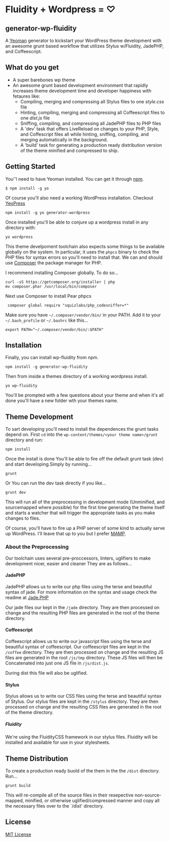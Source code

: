 # Fluidity + Wordpress = ♡ 
## generator-wp-fluidity

A [Yeoman](http://yeoman.io) generator to kickstart your WordPress theme development with an awesome grunt based workflow that utilizes Stylus w/Fluidity, JadePHP, and Coffeescript.

## What do you get
- A super barebones wp theme
- An awesome grunt based development environment that rapidly increases theme development time and developer happiness with fetaures like:
  - Compiling, merging and compressing all Stylus files to one *style.css* file
  - Hinting, compiling, merging and compressing all Coffeescript files to one *dist.js* file
  - Sniffing, compiling, and compressing all JadePHP files to PHP files
  - A 'dev' task that offers LiveReload on changes to your PHP, Style, and Coffescript files all while hinting, sniffing, compiling, and merging automatically in the background.
  - A 'build' task for generating a production ready distribution version of the theme minified and compressed to ship.

## Getting Started

You''l need to have Yeoman installed.
You can get it through [npm](https://npmjs.org).

```
$ npm install -g yo
```

Of course you'll also need a working WordPress installation.
Checkout [YeoPress](https://github.com/wesleytodd/YeoPress)
```
npm install -g yo generator-wordpress
```
Once installed you'll be able to conjure up a wordpress install in any directory with:
```
yo wordpress
```
This theme develpoment toolchain also expects some things to be available globally on the system.
In particular, it uses the `phpcs` binary to check the PHP files for syntax errors so you'll need to install that.
We can and should use [Composer](https://github.com/composer/composer) the package manager for PHP.

I recommend installing Composer globally. To do so...
```
curl -sS https://getcomposer.org/installer | php
mv composer.phar /usr/local/bin/composer
```
Next use Composer to install Pear phpcs
```
 composer global require "squizlabs/php_codesniffer=*"
```
Make sure you have `~/.composer/vendor/bin/` in your PATH.
Add it to your `~/.bash_profile` or `~/.bashrc` like this...
```
export PATH="~/.composer/vendor/bin/:$PATH"
```

## Installation

Finally, you can install wp-fluidity from npm.

```
npm install -g generator-wp-fluidity
```

Then from inside a themes directory of a working wordpress install.
```
yo wp-fluidity
```

You'll be prompted with a few questions about your theme and when it's all done you'll have a new folder wth your themes name.

## Theme Development

To sart developing you'll need to install the dependences the grunt tasks depend on.
First `cd` into the `wp-content/themes/<your theme name>/grunt` directory and run:

```
npm install

```
Once the install is done You'll be able to fire off the default grunt task (dev) and start developing.Simply by running...

```
grunt
```

Or You can run the dev task directly if you like...

```
grunt dev
```

This will run all of the preprocessing in development mode (Unminified, and sourcemapped where possible) for the first time generating the theme itself and 
starts a watcher that will trigger the appropriate tasks as you make changes to files.

Of course, you'll have to fire up a PHP server of some kind to actually serve up WordPress.
I'll leave that up to you but I prefer [MAMP](http://www.mamp.info/en/).

### About the Preprocessing

Our toolchain uses several pre-proccessors, linters, uglifiers to make development nicer, easier and cleaner
They are as follows...

#### JadePHP

JadePHP allows us to write our php files using the terse and beautiful syntax of jade.
For more information on the syntax and usage check the readme at [Jade.PHP](https://github.com/everzet/jade.php)

Our jade files our kept in the `/jade` directory. They are then processed on change and the resulting PHP files are generated in the root of the theme directory.

#### Coffeescript

Coffeescript allows us to write our javascript files using the terse and beautiful syntax of coffeescript.
Our coffeescript files are kept in the `/coffee` directory. They are then processed on change and the resulting JS files are generated in the root `/js/tmp` directory.
These JS files will then be Concatenated into just one JS file in `/js/dist.js`.

During dist this file will also be uglified.

#### Stylus
Stylus allows us to write our CSS files using the terse and beautiful syntax of Stylus.
Our stylus files are kept in the `/stylus` directory. They are then processed on change and the resulting CSS files are generated in the root of the theme directory.

##### Fluidity
We're using the FluidityCSS framework in our stylus files. Fluidity will be installed and available for use in your stylesheets.

## Theme Distribution

To create a production ready buold of the them in the the `/dist` directory. Run...
```
grunt build
```
This will re-compile all of the source files in their resepective non-source-mapped, minified, or otherwise uglified/compressed manner
and copy all the necessary files over to the `/dist' directory.

## License

[MIT License](http://en.wikipedia.org/wiki/MIT_License)
